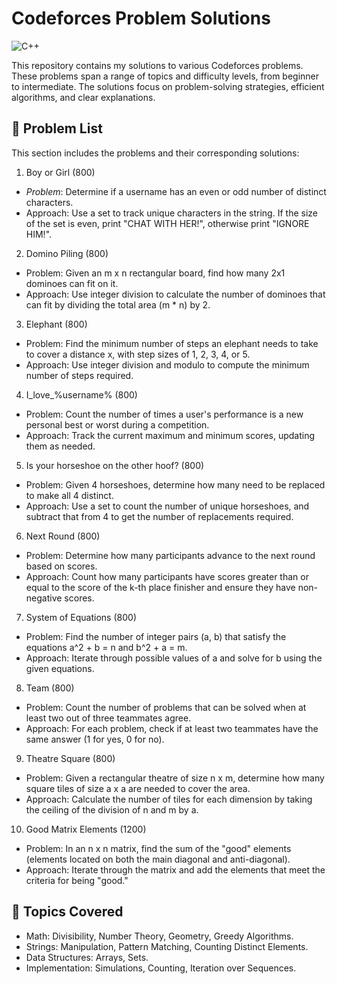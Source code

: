 # Codeforces Problem Solutions
![C++](https://img.shields.io/badge/language-C%2B%2B-blue)

This repository contains my solutions to various Codeforces problems. These problems span a range of topics and difficulty levels, from beginner to intermediate. The solutions focus on problem-solving strategies, efficient algorithms, and clear explanations.

## 📂 Problem List
This section includes the problems and their corresponding solutions:

1. Boy or Girl (800)
  - *Problem*: Determine if a username has an even or odd number of distinct characters.
  - Approach: Use a set to track unique characters in the string. If the size of the set is even, print "CHAT WITH HER!", otherwise print "IGNORE HIM!".
2. Domino Piling (800)
  - Problem: Given an m x n rectangular board, find how many 2x1 dominoes can fit on it.
  - Approach: Use integer division to calculate the number of dominoes that can fit by dividing the total area (m * n) by 2.
3. Elephant (800)
  - Problem: Find the minimum number of steps an elephant needs to take to cover a distance x, with step sizes of 1, 2, 3, 4, or 5.
  - Approach: Use integer division and modulo to compute the minimum number of steps required.
4. I_love_%username% (800)
  - Problem: Count the number of times a user's performance is a new personal best or worst during a competition.
  - Approach: Track the current maximum and minimum scores, updating them as needed.
5. Is your horseshoe on the other hoof? (800)
  - Problem: Given 4 horseshoes, determine how many need to be replaced to make all 4 distinct.
  - Approach: Use a set to count the number of unique horseshoes, and subtract that from 4 to get the number of replacements required.
6. Next Round (800)
  - Problem: Determine how many participants advance to the next round based on scores.
  - Approach: Count how many participants have scores greater than or equal to the score of the k-th place finisher and ensure they have non-negative scores.
7. System of Equations (800)
  - Problem: Find the number of integer pairs (a, b) that satisfy the equations a^2 + b = n and b^2 + a = m.
  - Approach: Iterate through possible values of a and solve for b using the given equations.
8. Team (800)
  - Problem: Count the number of problems that can be solved when at least two out of three teammates agree.
  - Approach: For each problem, check if at least two teammates have the same answer (1 for yes, 0 for no).
9. Theatre Square (800)
  - Problem: Given a rectangular theatre of size n x m, determine how many square tiles of size a x a are needed to cover the area.
  - Approach: Calculate the number of tiles for each dimension by taking the ceiling of the division of n and m by a.
10. Good Matrix Elements (1200)
  - Problem: In an n x n matrix, find the sum of the "good" elements (elements located on both the main diagonal and anti-diagonal).
  - Approach: Iterate through the matrix and add the elements that meet the criteria for being "good."

## 📌 Topics Covered
  - Math: Divisibility, Number Theory, Geometry, Greedy Algorithms.
  - Strings: Manipulation, Pattern Matching, Counting Distinct Elements.
  - Data Structures: Arrays, Sets.
  - Implementation: Simulations, Counting, Iteration over Sequences.



